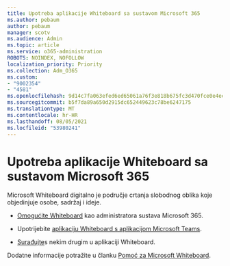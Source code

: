 ```yaml
---
title: Upotreba aplikacije Whiteboard sa sustavom Microsoft 365
ms.author: pebaum
author: pebaum
manager: scotv
ms.audience: Admin
ms.topic: article
ms.service: o365-administration
ROBOTS: NOINDEX, NOFOLLOW
localization_priority: Priority
ms.collection: Adm_O365
ms.custom:
- "9002354"
- "4581"
ms.openlocfilehash: 9d14c7fa063efed6ed65061a76f3e818b675fc3d470fce0e4ecc9fb5aa247a30
ms.sourcegitcommit: b5f7da89a650d2915dc652449623c78be6247175
ms.translationtype: MT
ms.contentlocale: hr-HR
ms.lasthandoff: 08/05/2021
ms.locfileid: "53980241"
---
```

# <a name="use-whiteboard-with-microsoft-365"></a>Upotreba aplikacije Whiteboard sa sustavom Microsoft 365

Microsoft Whiteboard digitalno je područje crtanja slobodnog oblika koje objedinjuje osobe, sadržaj i ideje. 

- [Omogućite Whiteboard](https://support.office.com/article/d236aef8-fcdf-4b5e-b5d7-7f157461e920#bkmk_07) kao administratora sustava Microsoft 365. 

- Upotrijebite [aplikaciju Whiteboard s aplikacijom Microsoft Teams](https://support.microsoft.com/office/7a6e7218-e9dc-4ccc-89aa-b1a0bb9c31ee). 

- [Surađujte](https://support.office.com/article/d236aef8-fcdf-4b5e-b5d7-7f157461e920#bkmk_27)s nekim drugim u aplikaciji Whiteboard. 

Dodatne informacije potražite u članku [Pomoć za Microsoft Whiteboard](https://support.office.com/article/d236aef8-fcdf-4b5e-b5d7-7f157461e920). 
